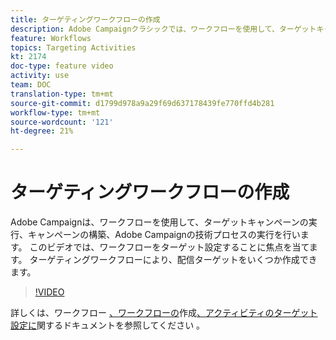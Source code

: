 ```yaml
---
title: ターゲティングワークフローの作成
description: Adobe Campaignクラシックでは、ワークフローを使用して、ターゲットキャンペーンの実行、キャンペーンの構築、Adobe Campaignの技術プロセスの実行を行います。 このビデオでは、ワークフローをターゲット設定することに焦点を当てます。 ターゲティングワークフローにより、配信ターゲットをいくつか作成できます。
feature: Workflows
topics: Targeting Activities
kt: 2174
doc-type: feature video
activity: use
team: DOC
translation-type: tm+mt
source-git-commit: d1799d978a9a29f69d637178439fe770ffd4b281
workflow-type: tm+mt
source-wordcount: '121'
ht-degree: 21%

---
```



# ターゲティングワークフローの作成

Adobe Campaignは、ワークフローを使用して、ターゲットキャンペーンの実行、キャンペーンの構築、Adobe Campaignの技術プロセスの実行を行います。 このビデオでは、ワークフローをターゲット設定することに焦点を当てます。 ターゲティングワークフローにより、配信ターゲットをいくつか作成できます。

>[!VIDEO](https://video.tv.adobe.com/v/25605?quality=12)

詳しくは、ワークフロー [、ワークフローの](https://docs.adobe.com/content/help/en/campaign-classic/using/automating-with-workflows/introduction/about-workflows.html)作成[、アクティビティのターゲット設定に](https://helpx.adobe.com/campaign/kt/acc/using/acc-creating-a-workflow-in-a-campaign-video.html)関するドキュメントを参照してください [](https://docs.adobe.com/content/help/en/campaign-classic/using/automating-with-workflows/targeting-activities/about-targeting-activities.html) 。

